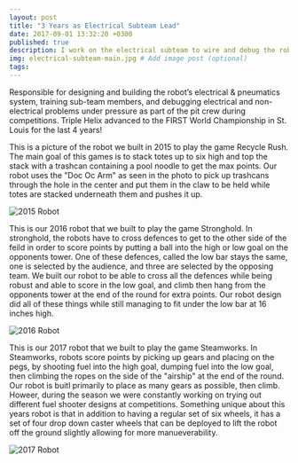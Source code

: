 ```yaml
---
layout: post
title: "3 Years as Electrical Subteam Lead"
date: 2017-09-01 13:32:20 +0300
published: true
description: I work on the electrical subteam to wire and debug the robots control systems, do maintenance in the pit at competitions, and train electrical subteam members. # Add post description (optional)
img: electrical-subteam-main.jpg # Add image post (optional)
tags:
---
```


Responsible for designing and building the robot’s electrical & pneumatics system, training sub-team members, and debugging electrical and non-electrical problems under pressure as part of the pit crew during competitions.  Triple Helix advanced to the FIRST World Championship in St. Louis for the last 4 years!

This is a picture of the robot we built in 2015 to play the game Recycle Rush. The main goal of this games is to stack totes up to six high and top the stack with a trashcan containing a pool noodle to get the max points. Our robot uses the "Doc Oc Arm" as seen in the photo to pick up trashcans through the hole in the center and put them in the claw to be held while totes are stacked underneath them and pushes it up. 

![2015 Robot](http://wbenb.github.io/assets/img/2015-robot.png)

This is our 2016 robot that we built to play the game Stronghold. In stronghold, the robots have to cross defences to get to the other side of the feild in order to score points by putting a ball into the high or low goal on the opponents tower. One of these defences, called the low bar stays the same, one is selected by the audience, and three are selected by the opposing team. We built our robot to be able to cross all the defences while being robust and able to score in the low goal, and climb then hang from the opponents tower at the end of the round for extra points. Our robot design did all of these things while still managing to fit under the low bar at 16 inches high.

![2016 Robot](http://wbenb.github.io/assets/img/2016-robot.jpg)

This is our 2017 robot that we built to play the game Steamworks. In Steamworks, robots score points by picking up gears and placing on the pegs, by shooting fuel into the high goal, dumping fuel into the low goal, then climbing the ropes on the side of the "airship" at the end of the round. Our robot is buitl primarily to place as many gears as possible, then climb. Howeer, during the season we were constantly working on trying out different fuel shooter designs at competitions. Something unique about this years robot is that in addition to having a regular set of six wheels, it has a set of four drop down caster wheels that can be deployed to lift the robot off the ground slightly allowing for more manueverability.

![2017 Robot](http://wbenb.github.io/assets/img/2017-robot.jpg)
